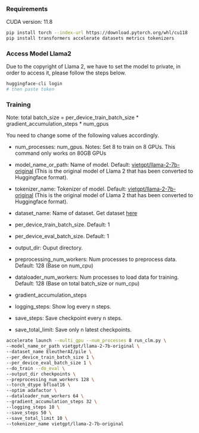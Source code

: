 ### Requirements
CUDA version: 11.8

```bash
pip install torch --index-url https://download.pytorch.org/whl/cu118
pip install transformers accelerate datasets metrics tokenizers
```

### Access Model Llama2
Due to the copyright of Llama 2, we have to set the model to private, in order to access it, please follow the steps below.
```bash
huggingface-cli login
# then paste token
```
### Training
Note: total batch_size = per_device_train_batch_size * gradient_accumulation_steps * num_gpus

You need to change some of the following values accordingly.
- num_processes: num_gpus. Notes: Set 8 to train on 8 GPUs. This command only works on 80GB GPUs
- model_name_or_path: Name of model. Default: [vietgpt/llama-2-7b-original](https://huggingface.co/vietgpt/llama-2-7b-original) (This is the original model of Llama 2 that has been converted to Huggingface format).
- tokenizer_name: Tokenizer of model. Default: [vietgpt/llama-2-7b-original](https://huggingface.co/vietgpt/llama-2-7b-original) (This is the original model of Llama 2 that has been converted to Huggingface format).

- dataset_name: Name of dataset. Get dataset [here](https://huggingface.co/datasets?task_categories=task_categories:text-generation&task_ids=task_ids:language-modeling)

- per_device_train_batch_size. Default: 1
- per_device_eval_batch_size. Default: 1
- output_dir: Ouput directory.
- preprocessing_num_workers: Num processes to preprocess data. Default: 128 (Base on num_cpu)
- dataloader_num_workers: Num processes to load data for training. Default: 128 (Base on total batch_size or num_cpu)
- gradient_accumulation_steps
- logging_steps: Show log every n steps.
- save_steps: Save checkpoint every n steps.
- save_total_limit: Save only n latest checkpoints.

```bash
accelerate launch --multi_gpu --num_processes 8 run_clm.py \
--model_name_or_path vietgpt/llama-2-7b-original \
--dataset_name EleutherAI/pile \
--per_device_train_batch_size 1 \
--per_device_eval_batch_size 1 \
--do_train --do_eval \
--output_dir checkpoints \
--preprocessing_num_workers 128 \
--torch_dtype bfloat16 \
--optim adafactor \
--dataloader_num_workers 64 \
--gradient_accumulation_steps 32 \
--logging_steps 10 \
--save_steps 50 \
--save_total_limit 10 \
--tokenizer_name vietgpt/llama-2-7b-original
```

